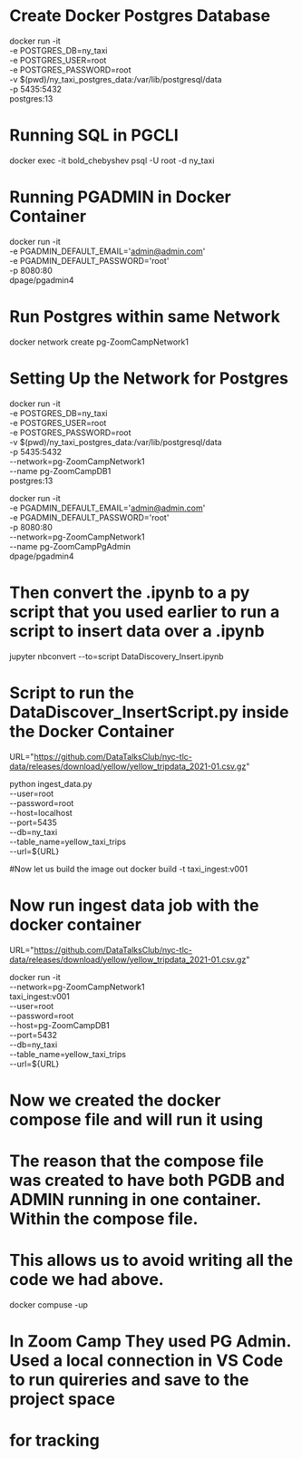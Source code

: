 # Create Docker Postgres Database 
docker run -it \
  -e POSTGRES_DB=ny_taxi \
  -e POSTGRES_USER=root \
  -e POSTGRES_PASSWORD=root \
  -v $(pwd)/ny_taxi_postgres_data:/var/lib/postgresql/data \
  -p 5435:5432 \
  postgres:13

# Running SQL in PGCLI
docker exec -it bold_chebyshev psql -U root -d ny_taxi

# Running PGADMIN in Docker Container
docker run -it \
  -e PGADMIN_DEFAULT_EMAIL='admin@admin.com' \
  -e PGADMIN_DEFAULT_PASSWORD='root' \
  -p 8080:80 \
  dpage/pgadmin4

# Run Postgres within same Network 
docker network create pg-ZoomCampNetwork1

# Setting Up the Network for Postgres
docker run -it \
  -e POSTGRES_DB=ny_taxi \
  -e POSTGRES_USER=root \
  -e POSTGRES_PASSWORD=root \
  -v $(pwd)/ny_taxi_postgres_data:/var/lib/postgresql/data \
  -p 5435:5432 \
  --network=pg-ZoomCampNetwork1 \
  --name pg-ZoomCampDB1 \
  postgres:13

docker run -it \
  -e PGADMIN_DEFAULT_EMAIL='admin@admin.com' \
  -e PGADMIN_DEFAULT_PASSWORD='root' \
  -p 8080:80 \
  --network=pg-ZoomCampNetwork1 \
  --name pg-ZoomCampPgAdmin \
  dpage/pgadmin4

# Then convert the .ipynb to a py script that you used earlier to run a script to insert data over a .ipynb
jupyter nbconvert --to=script DataDiscovery_Insert.ipynb

# Script to run the DataDiscover_InsertScript.py inside the Docker Container 
URL="https://github.com/DataTalksClub/nyc-tlc-data/releases/download/yellow/yellow_tripdata_2021-01.csv.gz"

python ingest_data.py \
  --user=root \
  --password=root \
  --host=localhost \
  --port=5435 \
  --db=ny_taxi \
  --table_name=yellow_taxi_trips \
  --url=${URL}

#Now let us build the image out 
docker build -t taxi_ingest:v001

# Now run ingest data job with the docker container 
URL="https://github.com/DataTalksClub/nyc-tlc-data/releases/download/yellow/yellow_tripdata_2021-01.csv.gz"

docker run -it \
  --network=pg-ZoomCampNetwork1 \
  taxi_ingest:v001 \
    --user=root \
    --password=root \
    --host=pg-ZoomCampDB1 \
    --port=5432 \
    --db=ny_taxi \
    --table_name=yellow_taxi_trips \
    --url=${URL}

# Now we created the docker compose file and will run it using 
# The reason that the compose file was created to have both PGDB and ADMIN running in one container. Within the compose file. 
# This allows us to avoid writing all the code we had above. 
docker compuse -up

# In Zoom Camp They used PG Admin. Used a local connection in VS Code to run quireries and save to the project space
# for tracking 
